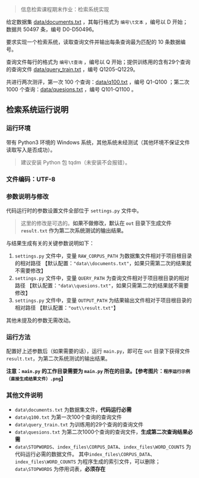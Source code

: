 > 信息检索课程期末作业：检索系统实现

给定数据集 [data/documents.txt](data/documents.txt) ，其每行格式为 `编号\t文本` ，编号以 D 开始；数据共 50497 条，编号 D0-D50496。

要求实现一个检索系统，读取查询文件并输出每条查询最为匹配的 10 条数据编号。

查询文件每行的格式为 `编号\t查询` ，编号以 Q 开始；提供训练用的含有29个查询的查询文件 [data/query_train.txt](data/query_train.txt) ，编号 Q1205-Q1229。

共进行两次测评，第一次 100 个查询：[data/q100.txt](data/q100.txt) ，编号 Q1-Q100 ；第二次 1000 个查询：[data/quesions.txt](data/quesions.txt) ，编号 Q101-Q1100 。

## 检索系统运行说明

### 运行环境

带有 Python3 环境的 Windows 系统，其他系统未经测试（其他环境不保证文件读取写入是否成功）。

> 建议安装 Python 包 tqdm（未安装不会报错）。

### 文件编码：UTF-8

### 参数说明与修改

代码运行时的参数设置文件全部位于 `settings.py` 文件中。

> 这里的修改是可选的。**如果不做修改，默认在 `out` 目录下生成文件 `result.txt` 作为第二次系统测试的输出结果。**

与结果生成有关的关键参数说明如下：

1. `settings.py` 文件中，变量 `RAW_CORPUS_PATH` 为数据集文件相对于项目根目录的相对路径
   【默认配置：`"data\\documents.txt"`，如果只需第二次的结果就不需要修改】
2. `settings.py` 文件中，变量 `QUERY_PATH` 为查询文件相对于项目根目录的相对路径
   【默认配置：`"data\\quesions.txt"`，如果只需第二次的结果就不需要修改】
3. `settings.py` 文件中，变量 `OUTPUT_PATH` 为结果输出文件相对于项目根目录的相对路径
   【默认配置：`"out\\result.txt"`】 

其他未提及的参数无需改动。

### 运行方法

配置好上述参数后（如果需要的话），运行 `main.py`，即可在 `out` 目录下获得文件 `result.txt`，为第二次系统测试的输出结果。

**注意：`main.py` 的工作目录需要为 `main.py` 所在的目录。【参考图片：`程序运行示例（直接生成结果文件）.png`】**

### 其他文件说明

+ `data\documents.txt` 为数据集文件，**代码运行必需**
+ `data\q100.txt` 为第一次100个查询的查询文件
+ `data\query_train.txt` 为训练用的29个查询的查询文件
+ `data\quesions.txt` 为第二次1000个查询的查询文件，**生成第二次查询结果必需**
+ `data\STOPWORDS`、`index_files\CORPUS_DATA`、`index_files\WORD_COUNTS` 为代码运行必需的数据文件。
  其中`index_files\CORPUS_DATA`、`index_files\WORD_COUNTS` 为程序生成的索引文件，可以删除；`data\STOPWORDS` 为停用词表，**必须存在**
